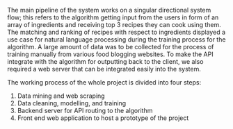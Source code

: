 The main pipeline of the system works on a singular directional system flow; this refers to the algorithm getting input from the users in form of an array of ingredients and receiving top 3 recipes they can cook using them. The matching and ranking of recipes with respect to ingredients displayed a use case for natural language processing during the training process for the algorithm. A large amount of data was to be collected for the process of training manually from various food blogging websites. To make the API integrate with the algorithm for outputting back to the client, we also required a web server that can be integrated easily into the system.

The working process of the whole project is divided into four steps:
1.  Data mining and web scraping 
2.  Data cleaning, modelling, and training
3.  Backend server for API routing to the algorithm
4.  Front end web application to host a prototype of the project

